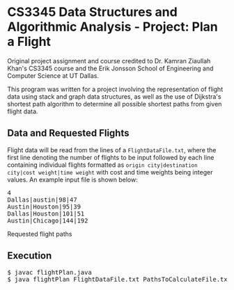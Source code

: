 # CS3345 Data Structures and Algorithmic Analysis - Project: Plan a Flight

Original project assignment and course credited to Dr. Kamran Ziaullah Khan's CS3345 course and the Erik Jonsson School of Engineering and Computer Science at UT Dallas.

This program was written for a project involving the representation of flight data using stack and graph data structures, as well as the use of Dijkstra's shortest path algorithm to determine all possible shortest paths from given flight data. 

## Data and Requested Flights

Flight data will be read from the lines of a `FlightDataFile.txt`, where the first line denoting the number of flights to be input followed by each line containing individual flights formatted as `origin city|destination city|cost weight|time weight` with cost and time weights being integer values. An example input file is shown below:
<pre>
4
Dallas|austin|98|47
Austin|Houston|95|39
Dallas|Houston|101|51
Austin|Chicago|144|192
</pre>

Requested flight paths

## Execution

<pre>
$ javac flightPlan.java
$ java flightPlan FlightDataFile.txt PathsToCalculateFile.txt OutputFile.txt
</pre>
